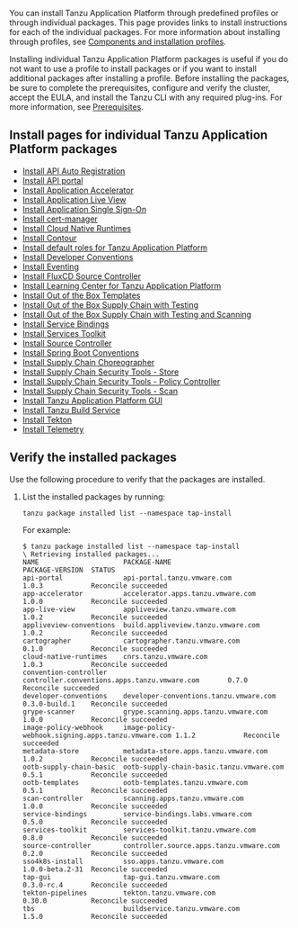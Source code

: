 You can install Tanzu Application Platform through predefined profiles or through individual packages.
This page provides links to install instructions for each of the individual packages.
For more information about installing through profiles, see
[Components and installation profiles](/docs-tap/about-package-profiles.hbs.md).

Installing individual Tanzu Application Platform packages
is useful if you do not want to use a profile to install packages
or if you want to install additional packages after installing a profile.
Before installing the packages, be sure to complete the prerequisites, configure
and verify the cluster, accept the EULA, and install the Tanzu CLI with any required plug-ins.
For more information, see [Prerequisites](/docs-tap/prerequisites.hbs.md).


## <a id='individual-package-toc'></a> Install pages for individual Tanzu Application Platform packages

- [Install API Auto Registration](/docs-tap/api-auto-registration-installation.hbs.md)
- [Install API portal](/docs-tap/api-portal-install-api-portal.hbs.md)
- [Install Application Accelerator](/docs-tap/application-accelerator-install-app-acc.hbs.md)
- [Install Application Live View](/docs-tap/app-live-view-install.hbs.md)
- [Install Application Single Sign-On](/docs-tap/app-sso-platform-operators-installation.hbs.md)
- [Install cert-manager](/docs-tap/cert-manager-install.hbs.md)
- [Install Cloud Native Runtimes](/docs-tap/cloud-native-runtimes-install-cnrt.hbs.md)
- [Install Contour](/docs-tap/contour-install.hbs.md)
- [Install default roles for Tanzu Application Platform](/docs-tap/authn-authz-install.hbs.md)
- [Install Developer Conventions](/docs-tap/developer-conventions-install-dev-conventions.hbs.md)
- [Install Eventing](/docs-tap/eventing-install-eventing.hbs.md)
- [Install FluxCD Source Controller](/docs-tap/fluxcd-source-controller-install.hbs.md)
- [Install Learning Center for Tanzu Application Platform](/docs-tap/learning-center-install-learning-center.hbs.md)
- [Install Out of the Box Templates](/docs-tap/scc-install-ootb-templates.hbs.md)
- [Install Out of the Box Supply Chain with Testing](/docs-tap/scc-install-ootb-sc-wtest.hbs.md)
- [Install Out of the Box Supply Chain with Testing and Scanning](/docs-tap/scc-install-ootb-sc-wtest-scan.hbs.md)
- [Install Service Bindings](/docs-tap/service-bindings-install-service-bindings.hbs.md)
- [Install Services Toolkit](/docs-tap/services-toolkit-install-services-toolkit.hbs.md)
- [Install Source Controller](/docs-tap/source-controller-install-source-controller.hbs.md)
- [Install Spring Boot Conventions](/docs-tap/spring-boot-conventions-install-spring-boot-conventions.hbs.md)
- [Install Supply Chain Choreographer](/docs-tap/scc-install-scc.hbs.md)
- [Install Supply Chain Security Tools - Store](/docs-tap/scst-store-install-scst-store.hbs.md)
- [Install Supply Chain Security Tools - Policy Controller](/docs-tap/scst-policy-install-scst-policy.hbs.md)
- [Install Supply Chain Security Tools - Scan](/docs-tap/scst-scan-install-scst-scan.hbs.md)
- [Install Tanzu Application Platform GUI](/docs-tap/tap-gui-install-tap-gui.hbs.md)
- [Install Tanzu Build Service](/docs-tap/tanzu-build-service-install-tbs.hbs.md)
- [Install Tekton](/docs-tap/tekton-install-tekton.hbs.md)
- [Install Telemetry](/docs-tap/telemetry-install-telemetry.hbs.md)


## <a id='verify'></a> Verify the installed packages

Use the following procedure to verify that the packages are installed.

1. List the installed packages by running:

    ```console
    tanzu package installed list --namespace tap-install
    ```

    For example:

    ```console
    $ tanzu package installed list --namespace tap-install
    \ Retrieving installed packages...
    NAME                     PACKAGE-NAME                                       PACKAGE-VERSION  STATUS
    api-portal               api-portal.tanzu.vmware.com                        1.0.3            Reconcile succeeded
    app-accelerator          accelerator.apps.tanzu.vmware.com                  1.0.0            Reconcile succeeded
    app-live-view            appliveview.tanzu.vmware.com                       1.0.2            Reconcile succeeded
    appliveview-conventions  build.appliveview.tanzu.vmware.com                 1.0.2            Reconcile succeeded
    cartographer             cartographer.tanzu.vmware.com                      0.1.0            Reconcile succeeded
    cloud-native-runtimes    cnrs.tanzu.vmware.com                              1.0.3            Reconcile succeeded
    convention-controller    controller.conventions.apps.tanzu.vmware.com       0.7.0            Reconcile succeeded
    developer-conventions    developer-conventions.tanzu.vmware.com             0.3.0-build.1    Reconcile succeeded
    grype-scanner            grype.scanning.apps.tanzu.vmware.com               1.0.0            Reconcile succeeded
    image-policy-webhook     image-policy-webhook.signing.apps.tanzu.vmware.com 1.1.2            Reconcile succeeded
    metadata-store           metadata-store.apps.tanzu.vmware.com               1.0.2            Reconcile succeeded
    ootb-supply-chain-basic  ootb-supply-chain-basic.tanzu.vmware.com           0.5.1            Reconcile succeeded
    ootb-templates           ootb-templates.tanzu.vmware.com                    0.5.1            Reconcile succeeded
    scan-controller          scanning.apps.tanzu.vmware.com                     1.0.0            Reconcile succeeded
    service-bindings         service-bindings.labs.vmware.com                   0.5.0            Reconcile succeeded
    services-toolkit         services-toolkit.tanzu.vmware.com                  0.8.0            Reconcile succeeded
    source-controller        controller.source.apps.tanzu.vmware.com            0.2.0            Reconcile succeeded
    sso4k8s-install          sso.apps.tanzu.vmware.com                          1.0.0-beta.2-31  Reconcile succeeded
    tap-gui                  tap-gui.tanzu.vmware.com                           0.3.0-rc.4       Reconcile succeeded
    tekton-pipelines         tekton.tanzu.vmware.com                            0.30.0           Reconcile succeeded
    tbs                      buildservice.tanzu.vmware.com                      1.5.0            Reconcile succeeded
    ```
